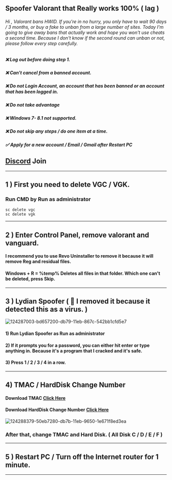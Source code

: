 ## **Spoofer** Valorant that Really works 100% ( lag )

###### Hi , Valorant bans HWID. If you're in no hurry, you only have to wait 90 days / 3 months, or buy a fake to unban from a large number of sites. Today I'm going to give away bans that actually work and hope you won't use cheats a second time. Because I don't know if the second round can unban or not, please follow every step carefully.
##### ❌ Log out before doing step 1.
##### ❌ Can't cancel from a banned account.
##### ❌ Do not Login Account, an account that has been banned or an account that has been logged in.
##### ❌ Do not take advantage
##### ❌ Windows 7- 8.1  not supported.
##### ❌ Do not skip any steps / do one item at a time.
##### ✅ Apply for a new account / Email / Gmail  after Restart PC 


## [Discord](https://discord.gg/ZZAMPHVnTQ) Join

*****



## 1 ) First you need to delete VGC / VGK.

### Run CMD by Run as administrator 

```
sc delete vgc
sc delete vgk
```

*****

## 2 ) Enter Control Panel, remove valorant and vanguard.

#### I recommend you to use Revo Uninstaller to remove it because it will remove Reg and residual files.

#### Windows + R = %temp% Deletes all files in that folder. Which one can't be deleted, press Skip.

*****


## 3 ) Lydian Spoofer ( 🛑 I removed it because it detected this as a virus. )

![124287003-bd657200-db79-11eb-867c-542bb1cfd5e7](https://user-images.githubusercontent.com/85826349/125176101-03b27500-e1fb-11eb-8c32-e94809ac0573.png)

#### 1) Run Lydian Spoofer as Run as administrator
#### 2) If it prompts you for a password, you can either hit enter or type anything in. Because it's a program that I cracked and it's safe.
#### 3) Press 1 / 2 / 3 / 4 in a row.

*****

## 4) TMAC /  HardDisk Change Number

#### Download TMAC [Click Here](https://technitium.com/tmac/)
#### Download HardDisk Change Number [Click Here](https://hard-disk-serial-number-changer.th.softonic.com/)
![124288379-50eb7280-db7b-11eb-9650-1e671f8ed3ea](https://user-images.githubusercontent.com/85826349/125176229-0eb9d500-e1fc-11eb-819a-9bd5303df010.png)

### After that, change TMAC and Hard Disk. ( All Disk C / D / E / F )

****

## 5 ) Restart PC / Turn off the Internet router for 1 minute.

****


